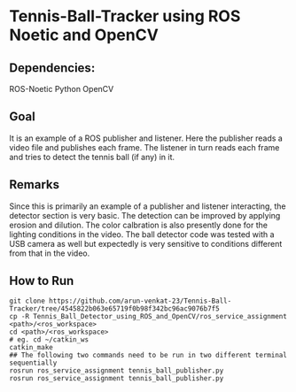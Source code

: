 # Tennis-Ball-Tracker using ROS Noetic and OpenCV

## Dependencies:

ROS-Noetic
Python
OpenCV

## Goal
It is an example of a ROS publisher and listener. Here the publisher reads a video file and publishes each frame. The listener in turn reads each frame and tries to detect the tennis ball (if any) in it.

## Remarks

Since this is primarily an example of a publisher and listener interacting, the detector section is very basic. The detection can be improved by applying erosion and dilution. The color calbration is also presently done for the lighting conditions in the video. The ball detector code was tested with a USB camera as well but expectedly is very sensitive to conditions different from that in the video.

## How to Run
```
git clone https://github.com/arun-venkat-23/Tennis-Ball-Tracker/tree/4545822b063e65719f0b98f342bc96ac9076b7f5
cp -R Tennis_Ball_Detector_using_ROS_and_OpenCV/ros_service_assignment <path>/<ros_workspace>
cd <path>/<ros_workspace>
# eg. cd ~/catkin_ws
catkin_make
## The following two commands need to be run in two different terminal sequentially
rosrun ros_service_assignment tennis_ball_publisher.py
rosrun ros_service_assignment tennis_ball_publisher.py
```
